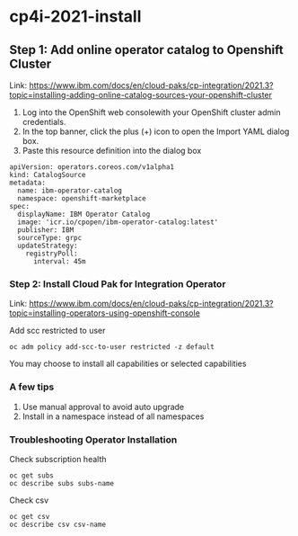 # cp4i-2021-install  
  
  ## Step 1: Add online operator catalog to Openshift Cluster
  
  Link: https://www.ibm.com/docs/en/cloud-paks/cp-integration/2021.3?topic=installing-adding-online-catalog-sources-your-openshift-cluster
  
  1. Log into the OpenShift web consolewith your OpenShift cluster admin credentials.
  2. In the top banner, click the plus (+) icon to open the Import YAML dialog box.
  3. Paste this resource definition into the dialog box
  ```
  apiVersion: operators.coreos.com/v1alpha1
  kind: CatalogSource
  metadata:
    name: ibm-operator-catalog
    namespace: openshift-marketplace
  spec:
    displayName: IBM Operator Catalog
    image: 'icr.io/cpopen/ibm-operator-catalog:latest'
    publisher: IBM
    sourceType: grpc
    updateStrategy:
      registryPoll:
        interval: 45m
  ```
  
  ### Step 2: Install Cloud Pak for Integration Operator
  
  Link: https://www.ibm.com/docs/en/cloud-paks/cp-integration/2021.3?topic=installing-operators-using-openshift-console
  
  Add scc restricted to user 
  
  ```
  oc adm policy add-scc-to-user restricted -z default
  ```
 
  You may choose to install all capabilities or selected capabilities
  
  ### A few tips
  
  1. Use manual approval to avoid auto upgrade
  2. Install in a namespace instead of all namespaces

  ### Troubleshooting Operator Installation
  
  Check subscription health
  ```
  oc get subs
  oc describe subs subs-name
  ```
  
  Check csv 
  ```
  oc get csv 
  oc describe csv csv-name 
  ```
  
